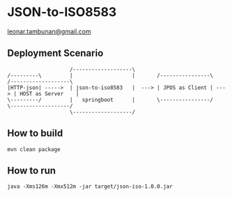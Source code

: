 # JSON-to-ISO8583
leonar.tambunan@gmail.com

## Deployment Scenario
```
                    /-------------------\
/---------\         |                   |       /----------------\      /-------------------\
|HTTP-json| ----->  | json-to-iso8583   |  ---> | JPOS as Client | ---> | HOST as Server    |
\---------/         |   springboot      |       \----------------/      \-------------------/
                    \-------------------/

```

## How to build
```mvn clean package```

## How to run
```java -Xms126m -Xmx512m -jar target/json-iso-1.0.0.jar```